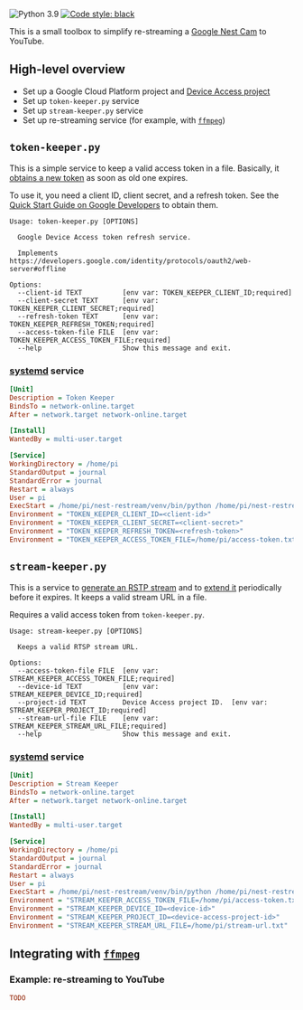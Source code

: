 ![Python 3.9](https://img.shields.io/badge/python-3.9-blue)
[![Code style: black](https://img.shields.io/badge/code%20style-black-000000.svg)](https://github.com/psf/black)

This is a small toolbox to simplify re-streaming a [Google Nest Cam](https://store.google.com/product/nest_cam) to YouTube.

## High-level overview

- Set up a Google Cloud Platform project and [Device Access project](https://developers.google.com/nest/device-access/get-started)
- Set up `token-keeper.py` service
- Set up `stream-keeper.py` service
- Set up re-streaming service (for example, with [`ffmpeg`](https://www.ffmpeg.org/))

## `token-keeper.py`

This is a simple service to keep a valid access token in a file. Basically, it [obtains a new token](https://developers.google.com/identity/protocols/oauth2/web-server#offline) as soon as old one expires.

To use it, you need a client ID, client secret, and a refresh token. See the [Quick Start Guide on Google Developers](https://developers.google.com/nest/device-access/get-started) to obtain them.

```text
Usage: token-keeper.py [OPTIONS]

  Google Device Access token refresh service.

  Implements https://developers.google.com/identity/protocols/oauth2/web-server#offline

Options:
  --client-id TEXT          [env var: TOKEN_KEEPER_CLIENT_ID;required]
  --client-secret TEXT      [env var: TOKEN_KEEPER_CLIENT_SECRET;required]
  --refresh-token TEXT      [env var: TOKEN_KEEPER_REFRESH_TOKEN;required]
  --access-token-file FILE  [env var: TOKEN_KEEPER_ACCESS_TOKEN_FILE;required]
  --help                    Show this message and exit.
```

### [systemd](https://en.wikipedia.org/wiki/Systemd) service

```ini
[Unit]
Description = Token Keeper
BindsTo = network-online.target
After = network.target network-online.target

[Install]
WantedBy = multi-user.target

[Service]
WorkingDirectory = /home/pi
StandardOutput = journal
StandardError = journal
Restart = always
User = pi
ExecStart = /home/pi/nest-restream/venv/bin/python /home/pi/nest-restream/token-keeper.py
Environment = "TOKEN_KEEPER_CLIENT_ID=<client-id>"
Environment = "TOKEN_KEEPER_CLIENT_SECRET=<client-secret>"
Environment = "TOKEN_KEEPER_REFRESH_TOKEN=<refresh-token>"
Environment = "TOKEN_KEEPER_ACCESS_TOKEN_FILE=/home/pi/access-token.txt"
```

## `stream-keeper.py`

This is a service to [generate an RSTP stream](https://developers.google.com/nest/device-access/traits/device/camera-live-stream#generatertspstream) and to [extend it](https://developers.google.com/nest/device-access/traits/device/camera-live-stream#extendrtspstream) periodically before it expires. It keeps a valid stream URL in a file.

Requires a valid access token from `token-keeper.py`.

```text
Usage: stream-keeper.py [OPTIONS]

  Keeps a valid RTSP stream URL.

Options:
  --access-token-file FILE  [env var: STREAM_KEEPER_ACCESS_TOKEN_FILE;required]
  --device-id TEXT          [env var: STREAM_KEEPER_DEVICE_ID;required]
  --project-id TEXT         Device Access project ID.  [env var: STREAM_KEEPER_PROJECT_ID;required]
  --stream-url-file FILE    [env var: STREAM_KEEPER_STREAM_URL_FILE;required]
  --help                    Show this message and exit.
```

### [systemd](https://en.wikipedia.org/wiki/Systemd) service

```ini
[Unit]
Description = Stream Keeper
BindsTo = network-online.target
After = network.target network-online.target

[Install]
WantedBy = multi-user.target

[Service]
WorkingDirectory = /home/pi
StandardOutput = journal
StandardError = journal
Restart = always
User = pi
ExecStart = /home/pi/nest-restream/venv/bin/python /home/pi/nest-restream/stream-keeper.py
Environment = "STREAM_KEEPER_ACCESS_TOKEN_FILE=/home/pi/access-token.txt"
Environment = "STREAM_KEEPER_DEVICE_ID=<device-id>"
Environment = "STREAM_KEEPER_PROJECT_ID=<device-access-project-id>"
Environment = "STREAM_KEEPER_STREAM_URL_FILE=/home/pi/stream-url.txt"
```

## Integrating with [`ffmpeg`](https://www.ffmpeg.org/)

### Example: re-streaming to YouTube

```ini
TODO
```
